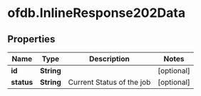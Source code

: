# ofdb.InlineResponse202Data

## Properties

Name | Type | Description | Notes
------------ | ------------- | ------------- | -------------
**id** | **String** |  | [optional] 
**status** | **String** | Current Status of the job | [optional] 


